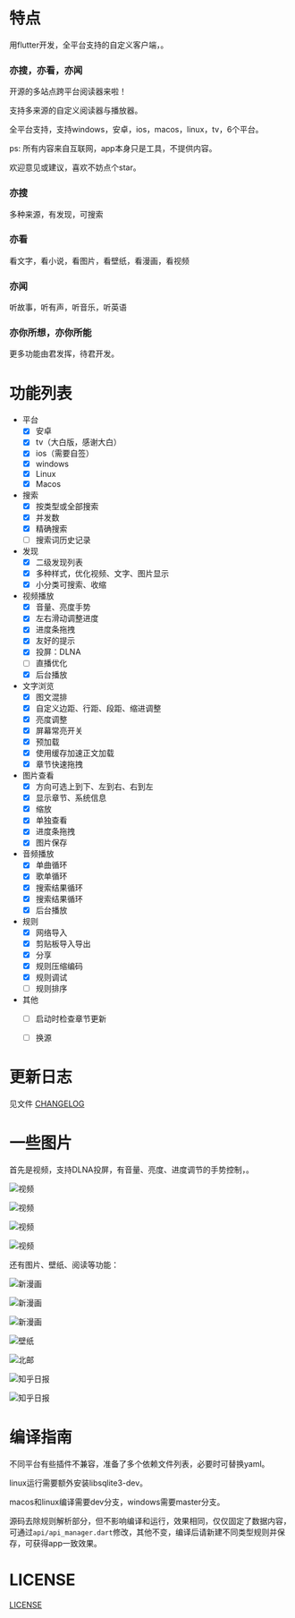 # 特点

用flutter开发，全平台支持的自定义客户端，。

### 亦搜，亦看，亦闻

开源的多站点跨平台阅读器来啦！

支持多来源的自定义阅读器与播放器。

全平台支持，支持windows，安卓，ios，macos，linux，tv，6个平台。

ps: 所有内容来自互联网，app本身只是工具，不提供内容。

欢迎意见或建议，喜欢不妨点个star。

### 亦搜

多种来源，有发现，可搜索

### 亦看

看文字，看小说，看图片，看壁纸，看漫画，看视频

### 亦闻

听故事，听有声，听音乐，听英语

### 亦你所想，亦你所能

更多功能由君发挥，待君开发。

# 功能列表

- 平台
  - [x] 安卓
  - [x] tv（大白版，感谢大白）
  - [x] ios（需要自签）
  - [x] windows
  - [x] Linux
  - [x] Macos
- 搜索
  - [x] 按类型或全部搜索
  - [x] 并发数
  - [x] 精确搜索
  - [ ] 搜索词历史记录
- 发现
  - [x] 二级发现列表
  - [x] 多种样式，优化视频、文字、图片显示
  - [x] 小分类可搜索、收缩
- 视频播放
  - [x] 音量、亮度手势
  - [x] 左右滑动调整进度
  - [x] 进度条拖拽
  - [x] 友好的提示
  - [x] 投屏：DLNA
  - [ ] 直播优化
  - [x] 后台播放
- 文字浏览
  - [x] 图文混排
  - [x] 自定义边距、行距、段距、缩进调整
  - [x] 亮度调整
  - [x] 屏幕常亮开关
  - [x] 预加载
  - [x] 使用缓存加速正文加载
  - [x] 章节快速拖拽
- 图片查看
  - [x] 方向可选上到下、左到右、右到左
  - [x] 显示章节、系统信息
  - [x] 缩放
  - [x] 单独查看
  - [x] 进度条拖拽
  - [x] 图片保存
- 音频播放
  - [x] 单曲循环
  - [x] 歌单循环
  - [x] 搜索结果循环
  - [x] 搜索结果循环
  - [x] 后台播放
- 规则
  - [x] 网络导入
  - [x] 剪贴板导入导出
  - [x] 分享
  - [x] 规则压缩编码
  - [x] 规则调试
  - [ ] 规则排序
- 其他
  - [ ] 启动时检查章节更新
  - [ ] 换源


# 更新日志

见文件 [CHANGELOG](CHANGELOG.md)

# 一些图片

首先是视频，支持DLNA投屏，有音量、亮度、进度调节的手势控制，。

![视频](img/shipin1.jpg)

![视频](img/shipin3.jpg)

![视频](img/shipin2.jpg)

![视频](img/shipin4.jpg)

还有图片、壁纸、阅读等功能：

![新漫画](img/xinmanhua1.jpg)

![新漫画](img/xinmanhua3.jpg)

![新漫画](img/xinmanhua2.jpg)

![壁纸](img/bizhi1.jpg)

![北邮](img/beiyou1.jpg)

![知乎日报](img/zhihuribao1.jpg)

![知乎日报](img/zhihuribao2.jpg)

# 编译指南

不同平台有些插件不兼容，准备了多个依赖文件列表，必要时可替换yaml。

linux运行需要额外安装libsqlite3-dev。

macos和linux编译需要dev分支，windows需要master分支。

源码去除规则解析部分，但不影响编译和运行，效果相同，仅仅固定了数据内容，可通过`api/api_manager.dart`修改，其他不变，编译后请新建不同类型规则并保存，可获得app一致效果。

# LICENSE

[LICENSE](LICENSE)